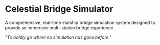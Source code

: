 # Celestial Bridge Simulator

A comprehensive, real-time starship bridge simulation system designed to provide an immersive multi-station bridge experience.

*"To boldly go where no simulation has gone before."*
